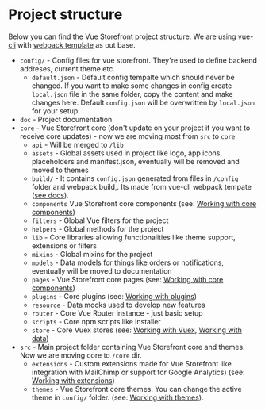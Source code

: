 # Project structure

Below you can find the Vue Storefront project structure. We are using [vue-cli](https://github.com/vuejs/vue-cli) with [webpack template](https://github.com/vuejs-templates/webpack) as out base.

* `config/` - Config files for vue storefront. They're used to define backend addreses, current theme etc.
  * `default.json` - Default config tempalte which should never be changed. If you want to make some changes in config create `local.json` file in the same folder, copy the content and make changes here. Default `config.json` will be overwritten by `local.json` for your setup.
* `doc` - Project documentation
* `core` - Vue Storefront core (don't update on your project if you want to receive core updates) - now we are moving most from `src` to `core`
  * `api` - Will be merged to `/lib`
  * `assets` - Global assets used in project like logo, app icons, placeholders and manifest.json, eventually will be removed and moved to themes
  * `build/` -  It contains `config.json` generated from files in `/config` folder and webpack build,. Its made from vue-cli webpack tempate ([see docs](http://vuejs-templates.github.io/webpack/structure.html)).
  * `components` Vue Storefront core components (see: [Working with core components](https://github.com/DivanteLtd/vue-storefront/blob/master/doc/components/Working%20with%20components.md))
  * `filters` - Global Vue filters for the project
  * `helpers` - Global methods for the project
  * `lib` - Core libraries allowing functionalities like theme support, extensions or filters 
  * `mixins` - Global mixins for the project
  * `models` - Data models for things like orders or notifications, eventually will be moved to documentation
  * `pages` - Vue Storefront core pages (see: [Working with core components](https://github.com/DivanteLtd/vue-storefront/blob/master/doc/components/Working%20with%20components.md))
  * `plugins` - Core plugins (see: [Working with plugins](https://github.com/DivanteLtd/vue-storefront/blob/master/doc/components/Working%20with%20plugins.md))
  * `resource` - Data mocks used to develop new features
  * `router` - Core Vue Router instance - just basic setup
  * `scripts` - Core npm scripts like installer
  * `store` - Core Vuex stores (see: [Working with Vuex](https://github.com/DivanteLtd/vue-storefront/blob/master/doc/data/Working%20with%20Vuex.md), [Working with data](https://github.com/DivanteLtd/vue-storefront/blob/master/doc/Working%20with%20data.md))
* `src` - Main project folder containing Vue Storefront core and themes. Now we are moving core to `/core` dir.
  * `extensions` - Custom extensions made for Vue Storefront like integration with MailChimp or support for Google Analytics) (see: [Working with extensions](https://github.com/DivanteLtd/vue-storefront/blob/master/doc/extensions/Working%20with%20extensions.md))
  * `themes` - Vue Storefront core themes. You can change the active theme in `config/` folder. (see: [Working with themes](https://github.com/DivanteLtd/vue-storefront/blob/master/doc/themes/Working%20with%20themes.md)).

